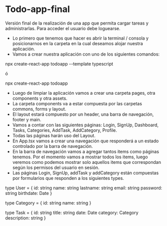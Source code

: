 # Todo-app-final
Versión final de la realización de una app que permita cargar tareas y administrarlas. Para acceder el usuario debe loguearse.

- Lo primero que tenemos que hacer es abrir la terminal / consola y posicionarnos en la carpeta en la cual deseamos alojar nuestra aplicación.
- Vamos a crear nuestra aplicación con uno de los siguientes comandos:

npx create-react-app todoapp --template typescript

ó

npx create-react-app todoapp

- Luego de limpiar la aplicación vamos a crear una carpeta pages, otra components y otra assets.
- La carpeta components va a estar compuesta por las carpetas commons, forms y layout.
- El layout estará compuesto por un header, una barra de navegación, footer y main.
- Vamos a contar con las siguientes páginas: Login, SignUp, Dashboard, Tasks, Categories, AddTask, AddCategory, Profile.
- Todas las páginas harán uso del Layout.
- En App.tsx vamos a crear una navegación que responderá a un estado controlado por la barra de navegación.
- En la barra de navegación vamos a agregar tantos items como páginas tenemos. Por el momento vamos a mostrar todos los items, luego veremos como podemos mostrar solo aquellos items que correspondan según los permisos del usuario en sesión.
- Las páginas Login, SignUp, addTask y addCategory están compuestas por formularios que responden a los siguientes types.

type User = {
    id: string
    name: string
    lastname: string
    email: string
    password: string
    birthdate: Date
}

type Category = {
    id: string
    name: string
}

type Task = {
    id: string
    title: string
    date: Date
    category: Category
    description: string
}
